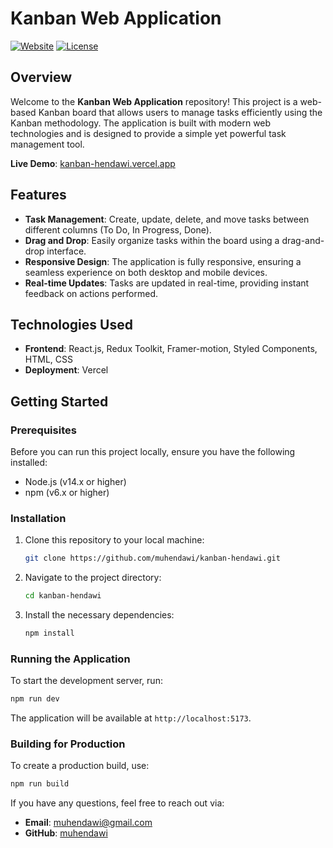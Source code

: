 # Kanban Web Application

[![Website](https://img.shields.io/website-up-down-green-red/https/kanban-hendawi.vercel.app.svg)](https://kanban-hendawi.vercel.app/)
[![License](https://img.shields.io/badge/license-MIT-blue.svg)](LICENSE)

## Overview

Welcome to the **Kanban Web Application** repository! This project is a web-based Kanban board that allows users to manage tasks efficiently using the Kanban methodology. The application is built with modern web technologies and is designed to provide a simple yet powerful task management tool.

**Live Demo**: [kanban-hendawi.vercel.app](https://kanban-hendawi.vercel.app/)

## Features

- **Task Management**: Create, update, delete, and move tasks between different columns (To Do, In Progress, Done).
- **Drag and Drop**: Easily organize tasks within the board using a drag-and-drop interface.
- **Responsive Design**: The application is fully responsive, ensuring a seamless experience on both desktop and mobile devices.
- **Real-time Updates**: Tasks are updated in real-time, providing instant feedback on actions performed.

## Technologies Used

- **Frontend**: React.js, Redux Toolkit, Framer-motion, Styled Components, HTML, CSS
- **Deployment**: Vercel

## Getting Started

### Prerequisites

Before you can run this project locally, ensure you have the following installed:

- Node.js (v14.x or higher)
- npm (v6.x or higher)

### Installation

1. Clone this repository to your local machine:
   ```bash
   git clone https://github.com/muhendawi/kanban-hendawi.git
   ```
2. Navigate to the project directory:
   ```bash
   cd kanban-hendawi
   ```
3. Install the necessary dependencies:
   ```bash
   npm install
   ```

### Running the Application

To start the development server, run:

```bash
npm run dev
```

The application will be available at `http://localhost:5173`.

### Building for Production

To create a production build, use:

```bash
npm run build
```

If you have any questions, feel free to reach out via:

- **Email**: [muhendawi@gmail.com](mailto:muhendawi@gmail.com)
- **GitHub**: [muhendawi](https://github.com/muhendawi)
